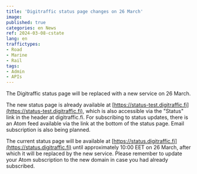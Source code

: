 ```yaml
---
title: 'Digitraffic status page changes on 26 March'
image:
published: true
categories: en News
ref: 2024-03-08-cstate
lang: en
traffictypes:
- Road
- Marine
- Rail
tags:
- Admin
- APIs
---
```


The Digitraffic status page will be replaced with a new service on 26 March.

The new status page is already available at [https://status-test.digitraffic.fi](https://status-test.digitraffic.fi), which is also accessible via the "Status" link in the header at digitraffic.fi. For subscribing to status updates, there is an Atom feed available via the link at the bottom of the status page. Email subscription is also being planned.

The current status page will be available at [https://status.digitraffic.fi](https://status.digitraffic.fi) until approximately 10:00 EET on 26 March, after which it will be replaced by the new service. Please remember to update your Atom subscription to the new domain in case you had already subscribed.

